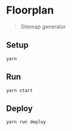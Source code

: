 # Floorplan

> Sitemap generator

## Setup

```
yarn
```

## Run

```
yarn start
```

## Deploy

```
yarn run deploy
```
